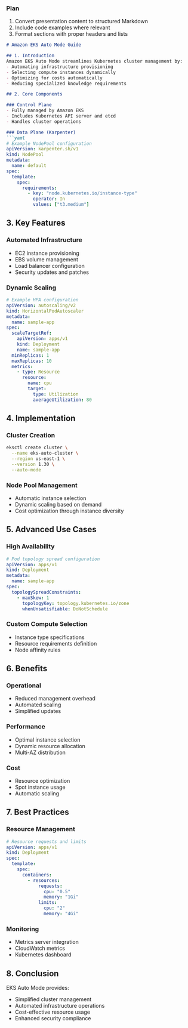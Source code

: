 ### Plan
1. Convert presentation content to structured Markdown
2. Include code examples where relevant
3. Format sections with proper headers and lists

```markdown
# Amazon EKS Auto Mode Guide

## 1. Introduction
Amazon EKS Auto Mode streamlines Kubernetes cluster management by:
- Automating infrastructure provisioning
- Selecting compute instances dynamically
- Optimizing for costs automatically
- Reducing specialized knowledge requirements

## 2. Core Components

### Control Plane
- Fully managed by Amazon EKS
- Includes Kubernetes API server and etcd
- Handles cluster operations

### Data Plane (Karpenter)
```yaml
# Example NodePool configuration
apiVersion: karpenter.sh/v1
kind: NodePool
metadata:
  name: default
spec:
  template:
    spec:
      requirements:
        - key: "node.kubernetes.io/instance-type"
          operator: In
          values: ["t3.medium"]
```

## 3. Key Features

### Automated Infrastructure
- EC2 instance provisioning
- EBS volume management
- Load balancer configuration
- Security updates and patches

### Dynamic Scaling
```yaml
# Example HPA configuration
apiVersion: autoscaling/v2
kind: HorizontalPodAutoscaler
metadata:
  name: sample-app
spec:
  scaleTargetRef:
    apiVersion: apps/v1
    kind: Deployment
    name: sample-app
  minReplicas: 1
  maxReplicas: 10
  metrics:
    - type: Resource
      resource:
        name: cpu
        target:
          type: Utilization
          averageUtilization: 80
```

## 4. Implementation

### Cluster Creation
```bash
eksctl create cluster \
  --name eks-auto-cluster \
  --region us-east-1 \
  --version 1.30 \
  --auto-mode
```

### Node Pool Management
- Automatic instance selection
- Dynamic scaling based on demand
- Cost optimization through instance diversity

## 5. Advanced Use Cases

### High Availability
```yaml
# Pod topology spread configuration
apiVersion: apps/v1
kind: Deployment
metadata:
  name: sample-app
spec:
  topologySpreadConstraints:
    - maxSkew: 1
      topologyKey: topology.kubernetes.io/zone
      whenUnsatisfiable: DoNotSchedule
```

### Custom Compute Selection
- Instance type specifications
- Resource requirements definition
- Node affinity rules

## 6. Benefits

### Operational
- Reduced management overhead
- Automated scaling
- Simplified updates

### Performance
- Optimal instance selection
- Dynamic resource allocation
- Multi-AZ distribution

### Cost
- Resource optimization
- Spot instance usage
- Automatic scaling

## 7. Best Practices

### Resource Management
```yaml
# Resource requests and limits
apiVersion: apps/v1
kind: Deployment
spec:
  template:
    spec:
      containers:
        - resources:
            requests:
              cpu: "0.5"
              memory: "1Gi"
            limits:
              cpu: "2"
              memory: "4Gi"
```

### Monitoring
- Metrics server integration
- CloudWatch metrics
- Kubernetes dashboard

## 8. Conclusion
EKS Auto Mode provides:
- Simplified cluster management
- Automated infrastructure operations
- Cost-effective resource usage
- Enhanced security compliance
```
